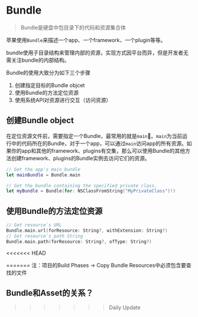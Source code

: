 # Bundle

> Bundle是硬盘中包目录下的代码和资源集合体

苹果使用`Bundle`来描述一个app、一个framework、一个plugin等等。

bundle使用子目录结构来管理内部的资源，实现方式因平台而异，但是开发者无需关注bundle的内部结构。

Bundle的使用大致分为如下三个步骤

1. 创建指定目标的Bundle objcet
2. 使用Bundle的方法定位资源
3. 使用系统API对资源进行交互（访问资源）

## 创建Bundle object

在定位资源文件前，需要指定一个Bundle，最常用的就是`main`。`main`为当前运行中的代码所在的Bundle，对于一个app，可以通过`main`访问app的所有资源。如果你的app和其他的framework、plugins有交集，那么可以使用Bundle的其他方法创建framework、plugins的Bundle实例去访问它们的资源。

```swift
// Get the app's main bundle
let mainBundle = Bundle.main

// Get the bundle containing the specified private class.
let myBundle = Bundle(for: NSClassFromString("MyPrivateClass")!)
```

## 使用Bundle的方法定位资源

```swift
// Get resource`s URL
Bundle.main.url(forResource: String?, withExtension: String?) 
// Get resource`s path String
Bundle.main.path(forResource: String?, ofType: String?) 
```

<<<<<<< HEAD


=======
注：项目的Build Phases -> Copy Bundle Resources中必须包含要查找的文件 

## Bundle和Asset的关系？
>>>>>>> Daily Update

